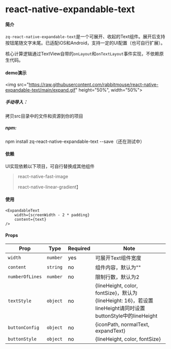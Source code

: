 # react-native-expandable-text

#### 简介
```zq-react-native-expandable-text```是一个可展开、收起的Text组件。展开后支持按钮尾随文字末尾。已适配iOS和Android，支持一定的UI配置（也可自行扩展）。

核心计算逻辑通过TextView自带的```onLayout```和```onTextLayout```事件实现，不依赖原生代码。

#### demo演示
<img src="https://raw.githubusercontent.com/rabbitmouse/react-native-expandable-text/main/expand.gif" height="50%", width="50%">

##### 手动导入：
拷贝src目录中的文件和资源到你的项目

##### npm:
npm install zq-react-native-expandable-text --save（还在测试中）

#### 依赖
UI实现依赖以下项目，可自行替换成其他组件
>react-native-fast-image
>
>react-native-linear-gradient】

#### 使用
```
<ExpandableText
	width={screenWidth - 2 * padding}
	content={text}
/>
```

#### Props

| Prop | Type | Required | Note |
|---|---|---|---|
| `width` | `number` | yes | 可展开Text组件宽度
| `content` | `string` | no | 组件内容，默认为""
| `numberOfLines` | `number` | no | 限制行数，默认为2
| `textStyle` | `object` | no | {lineHeight, color, fontSize}，默认为{lineHeight: 16}，若设置lineHeight请同时设置buttonStyle中的lineHeight
| `buttonConfig` | `object` | no | {iconPath, normalText, expandText}
| `buttonStyle` | `object ` | no | {lineHeight, color, fontSize}





